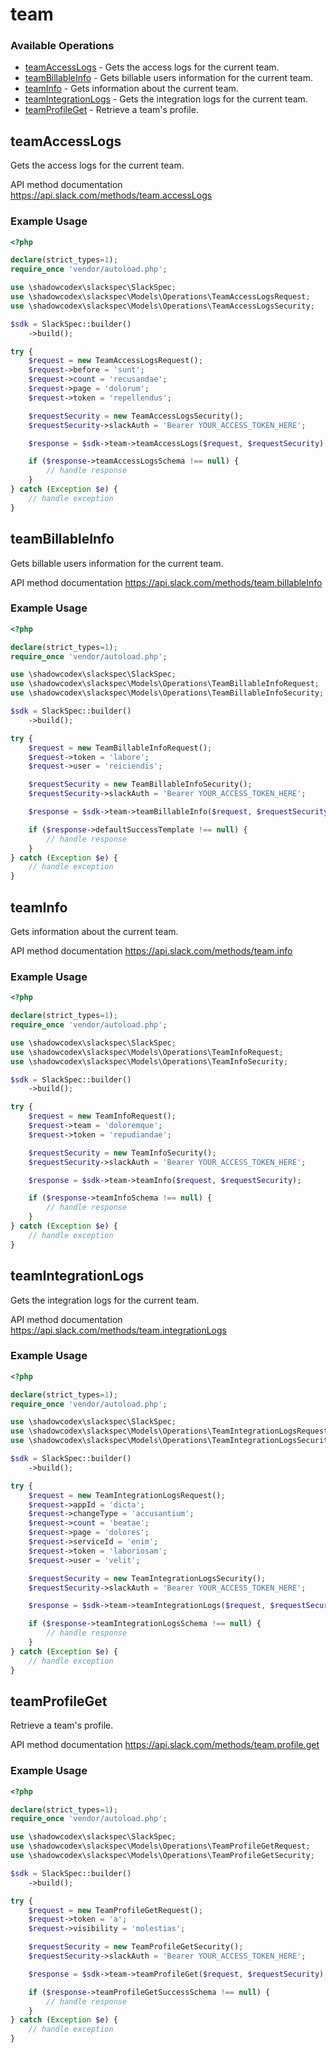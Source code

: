 # team

### Available Operations

* [teamAccessLogs](#teamaccesslogs) - Gets the access logs for the current team.
* [teamBillableInfo](#teambillableinfo) - Gets billable users information for the current team.
* [teamInfo](#teaminfo) - Gets information about the current team.
* [teamIntegrationLogs](#teamintegrationlogs) - Gets the integration logs for the current team.
* [teamProfileGet](#teamprofileget) - Retrieve a team's profile.

## teamAccessLogs

Gets the access logs for the current team.

API method documentation
<https://api.slack.com/methods/team.accessLogs>

### Example Usage

```php
<?php

declare(strict_types=1);
require_once 'vendor/autoload.php';

use \shadowcodex\slackspec\SlackSpec;
use \shadowcodex\slackspec\Models\Operations\TeamAccessLogsRequest;
use \shadowcodex\slackspec\Models\Operations\TeamAccessLogsSecurity;

$sdk = SlackSpec::builder()
    ->build();

try {
    $request = new TeamAccessLogsRequest();
    $request->before = 'sunt';
    $request->count = 'recusandae';
    $request->page = 'dolorum';
    $request->token = 'repellendus';

    $requestSecurity = new TeamAccessLogsSecurity();
    $requestSecurity->slackAuth = 'Bearer YOUR_ACCESS_TOKEN_HERE';

    $response = $sdk->team->teamAccessLogs($request, $requestSecurity);

    if ($response->teamAccessLogsSchema !== null) {
        // handle response
    }
} catch (Exception $e) {
    // handle exception
}
```

## teamBillableInfo

Gets billable users information for the current team.

API method documentation
<https://api.slack.com/methods/team.billableInfo>

### Example Usage

```php
<?php

declare(strict_types=1);
require_once 'vendor/autoload.php';

use \shadowcodex\slackspec\SlackSpec;
use \shadowcodex\slackspec\Models\Operations\TeamBillableInfoRequest;
use \shadowcodex\slackspec\Models\Operations\TeamBillableInfoSecurity;

$sdk = SlackSpec::builder()
    ->build();

try {
    $request = new TeamBillableInfoRequest();
    $request->token = 'labore';
    $request->user = 'reiciendis';

    $requestSecurity = new TeamBillableInfoSecurity();
    $requestSecurity->slackAuth = 'Bearer YOUR_ACCESS_TOKEN_HERE';

    $response = $sdk->team->teamBillableInfo($request, $requestSecurity);

    if ($response->defaultSuccessTemplate !== null) {
        // handle response
    }
} catch (Exception $e) {
    // handle exception
}
```

## teamInfo

Gets information about the current team.

API method documentation
<https://api.slack.com/methods/team.info>

### Example Usage

```php
<?php

declare(strict_types=1);
require_once 'vendor/autoload.php';

use \shadowcodex\slackspec\SlackSpec;
use \shadowcodex\slackspec\Models\Operations\TeamInfoRequest;
use \shadowcodex\slackspec\Models\Operations\TeamInfoSecurity;

$sdk = SlackSpec::builder()
    ->build();

try {
    $request = new TeamInfoRequest();
    $request->team = 'doloremque';
    $request->token = 'repudiandae';

    $requestSecurity = new TeamInfoSecurity();
    $requestSecurity->slackAuth = 'Bearer YOUR_ACCESS_TOKEN_HERE';

    $response = $sdk->team->teamInfo($request, $requestSecurity);

    if ($response->teamInfoSchema !== null) {
        // handle response
    }
} catch (Exception $e) {
    // handle exception
}
```

## teamIntegrationLogs

Gets the integration logs for the current team.

API method documentation
<https://api.slack.com/methods/team.integrationLogs>

### Example Usage

```php
<?php

declare(strict_types=1);
require_once 'vendor/autoload.php';

use \shadowcodex\slackspec\SlackSpec;
use \shadowcodex\slackspec\Models\Operations\TeamIntegrationLogsRequest;
use \shadowcodex\slackspec\Models\Operations\TeamIntegrationLogsSecurity;

$sdk = SlackSpec::builder()
    ->build();

try {
    $request = new TeamIntegrationLogsRequest();
    $request->appId = 'dicta';
    $request->changeType = 'accusantium';
    $request->count = 'beatae';
    $request->page = 'dolores';
    $request->serviceId = 'enim';
    $request->token = 'laboriosam';
    $request->user = 'velit';

    $requestSecurity = new TeamIntegrationLogsSecurity();
    $requestSecurity->slackAuth = 'Bearer YOUR_ACCESS_TOKEN_HERE';

    $response = $sdk->team->teamIntegrationLogs($request, $requestSecurity);

    if ($response->teamIntegrationLogsSchema !== null) {
        // handle response
    }
} catch (Exception $e) {
    // handle exception
}
```

## teamProfileGet

Retrieve a team's profile.

API method documentation
<https://api.slack.com/methods/team.profile.get>

### Example Usage

```php
<?php

declare(strict_types=1);
require_once 'vendor/autoload.php';

use \shadowcodex\slackspec\SlackSpec;
use \shadowcodex\slackspec\Models\Operations\TeamProfileGetRequest;
use \shadowcodex\slackspec\Models\Operations\TeamProfileGetSecurity;

$sdk = SlackSpec::builder()
    ->build();

try {
    $request = new TeamProfileGetRequest();
    $request->token = 'a';
    $request->visibility = 'molestias';

    $requestSecurity = new TeamProfileGetSecurity();
    $requestSecurity->slackAuth = 'Bearer YOUR_ACCESS_TOKEN_HERE';

    $response = $sdk->team->teamProfileGet($request, $requestSecurity);

    if ($response->teamProfileGetSuccessSchema !== null) {
        // handle response
    }
} catch (Exception $e) {
    // handle exception
}
```
